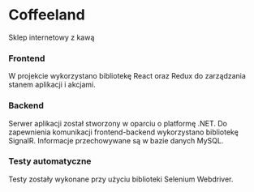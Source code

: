 # Coffeeland

Sklep internetowy z kawą

### Frontend
W projekcie wykorzystano bibliotekę React oraz Redux do zarządzania stanem aplikacji i akcjami.

### Backend
Serwer aplikacji został stworzony w oparciu o platformę .NET. Do zapewnienia komunikacji frontend-backend wykorzystano bibliotekę SignalR. Informacje przechowywane są w bazie danych MySQL. 

### Testy automatyczne
Testy zostały wykonane przy użyciu biblioteki Selenium Webdriver.
